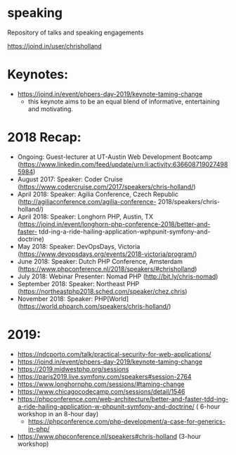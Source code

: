 # speaking
Repository of talks and speaking engagements

https://joind.in/user/chrisholland

Keynotes:
=========
* https://joind.in/event/phpers-day-2019/keynote-taming-change
  * this keynote aims to be an equal blend of informative, entertaining and motivating.

2018 Recap:
===========

* Ongoing: Guest-lecturer at UT-Austin Web Development Bootcamp (https://www.linkedin.com/feed/update/urn:li:activity:6366087190274985984)
* August 2017: Speaker: Coder Cruise (https://www.codercruise.com/2017/speakers/chris-holland/)
* April 2018: Speaker: Agilia Conference, Czech Republic (http://agiliaconference.com/agilia-conference-
2018/speakers/chris-holland/)
* April 2018: Speaker: Longhorn PHP, Austin, TX (https://joind.in/event/longhorn-php-conference-2018/better-and-faster- tdd-ing-a-ride-hailing-application-wphpunit-symfony-and-doctrine)
* May 2018: Speaker: DevOpsDays, Victoria (https://www.devopsdays.org/events/2018-victoria/program/)
* June 2018: Speaker: Dutch PHP Conference, Amsterdam (https://www.phpconference.nl/2018/speakers/#chrisholland)
* July 2018: Webinar Presenter: Nomad PHP (http://bit.ly/chris-nomad)
* September 2018: Speaker: Northeast PHP (https://northeastphp2018.sched.com/speaker/chez.chris)
* November 2018: Speaker: PHP[World] (https://world.phparch.com/speakers/chris-holland/)

2019:
=====

* https://ndcporto.com/talk/practical-security-for-web-applications/
* https://joind.in/event/phpers-day-2019/keynote-taming-change
* https://2019.midwestphp.org/sessions
* https://paris2019.live.symfony.com/speakers#session-2764
* https://www.longhornphp.com/sessions/#taming-change
* https://www.chicagocodecamp.com/sessions/detail/1546
* https://phpconference.com/web-architecture/better-and-faster-tdd-ing-a-ride-hailing-application-w-phpunit-symfony-and-doctrine/ ( 6-hour workshop in an 8-hour day)
  * https://phpconference.com/php-development/a-case-for-generics-in-php/
* https://www.phpconference.nl/speakers#chris-holland (3-hour workshop)
